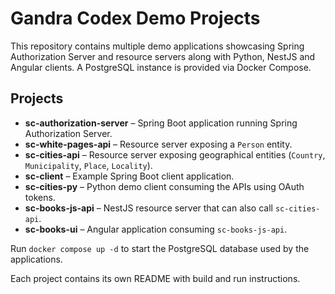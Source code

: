 # Gandra Codex Demo Projects

This repository contains multiple demo applications showcasing Spring Authorization Server and resource servers along with Python, NestJS and Angular clients. A PostgreSQL instance is provided via Docker Compose.

## Projects

- **sc-authorization-server** – Spring Boot application running Spring Authorization Server.
- **sc-white-pages-api** – Resource server exposing a `Person` entity.
- **sc-cities-api** – Resource server exposing geographical entities (`Country`, `Municipality`, `Place`, `Locality`).
- **sc-client** – Example Spring Boot client application.
- **sc-cities-py** – Python demo client consuming the APIs using OAuth tokens.
- **sc-books-js-api** – NestJS resource server that can also call `sc-cities-api`.
- **sc-books-ui** – Angular application consuming `sc-books-js-api`.

Run `docker compose up -d` to start the PostgreSQL database used by the applications.

Each project contains its own README with build and run instructions.
